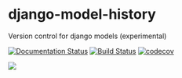 # django-model-history

Version control for django models (experimental)

[![Documentation Status](https://readthedocs.org/projects/django-doc-brown/badge/?version=latest)](https://django-doc-brown.readthedocs.org/)
[![Build Status](https://travis-ci.org/valberg/django-model-history.svg?branch=master)](https://travis-ci.org/valberg/django-model-history)
[![codecov](https://codecov.io/gh/valberg/django-model-history/branch/master/graph/badge.svg)](https://codecov.io/gh/valberg/django-model-history)


![](http://upload.wikimedia.org/wikipedia/en/9/97/Doc_Brown.JPG)
